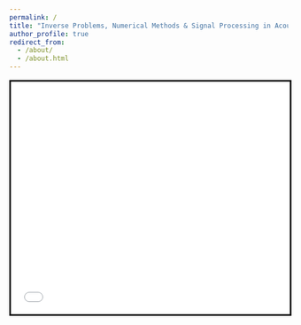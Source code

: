 ```yaml
---
permalink: /
title: "Inverse Problems, Numerical Methods & Signal Processing in Acoustics"
author_profile: true
redirect_from:
  - /about/
  - /about.html
---
```


<div style="margin-top:1rem">
  <iframe
    src="{{ '/talkmap/' | relative_url }}"
    width="100%"
    height="420"
    style="border:3px solid black; display:block"
    loading="lazy"
    title="Recent talks">
  </iframe>
</div>

